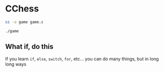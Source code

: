 # CChess

```bash
cc -o game game.c
```
```bash
./game
````

## What if, do this

If you learn `if`, `else`, `switch`, `for`, etc... you can do many things, but in long long ways
